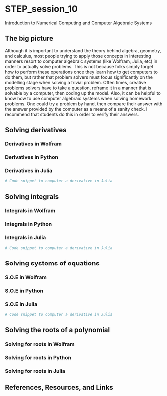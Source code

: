# STEP_session_10
Introduction to Numerical Computing and Computer Algebraic Systems

## The big picture
Although it is important to understand the theory behind algebra, geometry, and calculus, most people trying to apply those concepts in interesting manners resort to computer algebraic systems (like Wolfram, Julia, etc) in order to actually solve problems. This is not because folks simply forget how to perform these operations once they learn how to get computers to do them, but rather that problem solvers must focus significantly on the modelling stage when solving a trivial problem. Often times, creative problems solvers have to take a question, reframe it in a manner that is solvable by a computer, then coding up the model. Also, it can be helpful to know how to use computer algebraic systems when solving homework problems. One could try a problem by hand, then compare their answer with the answer provided by the computer as a means of a sanity check. I recommend that students do this in order to verify their answers. 


## Solving derivatives

### Derivatives in Wolfram

### Derivatives in Python

### Derivatives in Julia

```julia
# Code snippet to computer a derivative in Julia
```

## Solving integrals

### Integrals in Wolfram

### Integrals in Python

### Integrals in Julia

```julia
# Code snippet to computer a derivative in Julia
```

## Solving systems of equations

### S.O.E in Wolfram

### S.O.E in Python

### S.O.E in Julia

```julia
# Code snippet to computer a derivative in Julia
```

## Solving the roots of a polynomial

### Solving for roots in Wolfram

### Solving for roots in Python

### Solving for roots in Julia

## References, Resources, and Links

